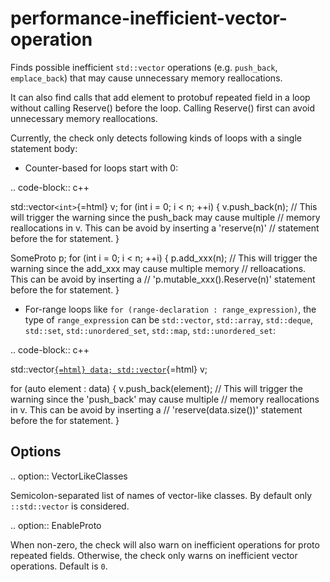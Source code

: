 performance-inefficient-vector-operation
========================================

Finds possible inefficient `std::vector` operations (e.g. `push_back`,
`emplace_back`) that may cause unnecessary memory reallocations.

It can also find calls that add element to protobuf repeated field in a
loop without calling Reserve() before the loop. Calling Reserve() first
can avoid unnecessary memory reallocations.

Currently, the check only detects following kinds of loops with a single
statement body:

-   Counter-based for loops start with 0:

.. code-block:: c++

std::vector`<int>`{=html} v; for (int i = 0; i \< n; ++i) {
v.push\_back(n); // This will trigger the warning since the push\_back
may cause multiple // memory reallocations in v. This can be avoid by
inserting a 'reserve(n)' // statement before the for statement. }

SomeProto p; for (int i = 0; i \< n; ++i) { p.add\_xxx(n); // This will
trigger the warning since the add\_xxx may cause multiple memory //
relloacations. This can be avoid by inserting a //
'p.mutable\_xxx().Reserve(n)' statement before the for statement. }

-   For-range loops like `for (range-declaration : range_expression)`,
    the type of `range_expression` can be `std::vector`, `std::array`,
    `std::deque`, `std::set`, `std::unordered_set`, `std::map`,
    `std::unordered_set`:

.. code-block:: c++

std::vector[<int>`{=html} data; std::vector`](https://clang.llvm.org/extra/clang-tidy/checks/int){=html} v;

for (auto element : data) { v.push\_back(element); // This will trigger
the warning since the 'push\_back' may cause multiple // memory
reallocations in v. This can be avoid by inserting a //
'reserve(data.size())' statement before the for statement. }

Options
-------

.. option:: VectorLikeClasses

Semicolon-separated list of names of vector-like classes. By default
only `::std::vector` is considered.

.. option:: EnableProto

When non-zero, the check will also warn on inefficient operations for
proto repeated fields. Otherwise, the check only warns on inefficient
vector operations. Default is `0`.
